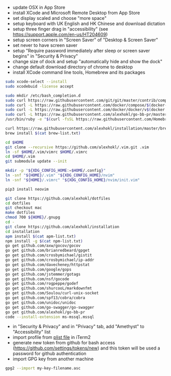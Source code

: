 - update OSX in App Store
- install XCode and Microsoft Remote Desktop from App Store
- set display scaled and choose "more space"
- setup keyboard with UK English and HK Chinese and download dictation
- setup three finger drag in "accessibility" (see https://support.apple.com/en-us/HT204609)
- setup screen corners in "Screen Saver" of "Desktop & Screen Saver"
- set never to have screen saver
- setup "Require password immediately after sleep or screen saver begins" in "Security & Privacy"
- change size of dock and setup "automatically hide and show the dock"
- change default download directory of chrome to desktop
- install XCode command line tools, Homebrew and its packages

```sh
sudo xcode-select --install
sudo xcodebuid -license accept

sudo mkdir /etc/bash_completion.d
sudo curl https://raw.githubusercontent.com/git/git/master/contrib/completion/git-completion.bash -o /etc/bash_completion.d/git-completion.bash
sudo curl -L https://raw.githubusercontent.com/docker/compose/$(docker-compose version --short)/contrib/completion/bash/docker-compose -o /etc/bash_completion.d/docker-compose
sudo curl -L https://raw.githubusercontent.com/docker/docker/v$(docker version -f {{.Client.Version}})/contrib/completion/bash/docker -o /etc/bash_completion.d/docker
sudo curl -L https://raw.githubusercontent.com/alexhokl/go-bb-pr/master/go-bb-pr-completion.bash -o /etc/bash_completion.d/go-bb-pr-completion.bash
/usr/bin/ruby -e "$(curl -fsSL https://raw.githubusercontent.com/Homebrew/install/master/install)"

curl https://raw.githubusercontent.com/alexhokl/installation/master/brew-list.txt -o brew-list.txt
brew install $(cat brew-list.txt)

cd $HOME
git clone --recursive https://github.com/alexhokl/.vim.git .vim
ln -sf $HOME/.vim/vimrc $HOME/.vimrc
cd $HOME/.vim
git submodule update --init

mkdir -p "${XDG_CONFIG_HOME:=$HOME/.config}"
ln -snf "${HOME}/.vim" "${XDG_CONFIG_HOME}/nvim"
ln -snf "${HOME}/.vimrc" "${XDG_CONFIG_HOME}/nvim/init.vim"

pip3 install neovim

git clone https://github.com/alexhokl/dotfiles
cd dotfiles
git checkout mac
make dotfiles
chmod 700 ${HOME}/.gnupg
cd -
git clone https://github.com/alexhokl/installation
cd installation
apm install $(cat apm-list.txt)
npm install -g $(cat npm-list.txt)
go get github.com/axw/gocov/gocov
go get github.com/brianredbeard/gpget
go get github.com/crosbymichael/gistit
go get github.com/crosbymichael/ip-addr
go get github.com/davecheney/httpstat
go get github.com/google/gops
go get github.com/jstemmer/gotags
go get github.com/nsf/gocode
go get github.com/rogpeppe/godef
go get github.com/shurcooL/markdownfmt
go get github.com/Soulou/curl-unix-socket
go get github.com/spf13/cobra/cobra
go get github.com/unidoc/unidoc
go get github.com/go-swagger/go-swagger
go get github.com/alexhokl/go-bb-pr
code --install-extension ms-mssql.mssql
```

- in "Security & Privacy" and in "Privacy" tab, add "Amethyst" to "Accessibility" list
- import profile from [plist file](https://github.com/alexhokl/dotfiles/blob/master/com.googlecode.iterm2.plist) in iTerm2
- generate new token from github for bash access (https://github.com/settings/tokens/new) and this token will be used a password for github authentication
- import GPG key from another machine

```sh
gpg2 --import my-key-filename.asc
```
